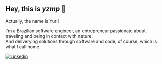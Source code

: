 ## Hey, this is *yzmp* 👋

Actually, the name is Yuri!

I'm a Brazilian software engineer, an entrepreneur passionate about traveling and being in contact with nature.  
And deliverying solutions through software and code, of course, which is what I call home.

[![Linkedin](https://img.shields.io/static/v1?message=LinkedIn&logo=linkedin&label=&color=0077B5&logoColor=white&labelColor=&style=for-the-badge)](https://www.linkedin.com/in/yuri-zampiere)
